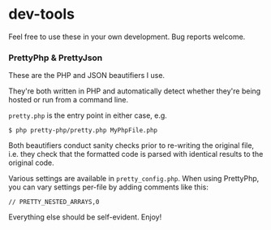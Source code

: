 # dev-tools

Feel free to use these in your own development. Bug reports welcome.

### PrettyPhp & PrettyJson

These are the PHP and JSON beautifiers I use.

They're both written in PHP and automatically detect whether they're being hosted or run from a command line.

`pretty.php` is the entry point in either case, e.g.

    $ php pretty-php/pretty.php MyPhpFile.php

Both beautifiers conduct sanity checks prior to re-writing the original file, i.e. they check that the formatted code is parsed with identical results to the original code.

Various settings are available in `pretty_config.php`. When using PrettyPhp, you can vary settings per-file by adding comments like this:

    // PRETTY_NESTED_ARRAYS,0

Everything else should be self-evident. Enjoy!

